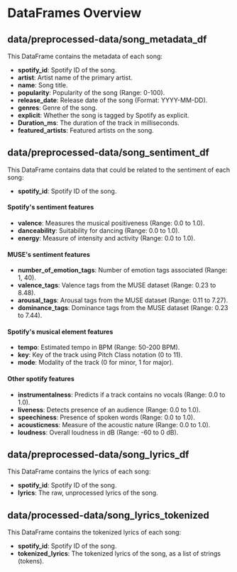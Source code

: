 # DataFrames Overview

## data/preprocessed-data/song_metadata_df
This DataFrame contains the metadata of each song:
- **spotify_id**: Spotify ID of the song.
- **artist**: Artist name of the primary artist.
- **name**: Song title.
- **popularity**: Popularity of the song (Range: 0-100).
- **release_date**: Release date of the song (Format: YYYY-MM-DD).
- **genres**: Genre of the song.
- **explicit**: Whether the song is tagged by Spotify as explicit.
- **Duration_ms**: The duration of the track in milliseconds.
- **featured_artists**: Featured artists on the song.

## data/preprocessed-data/song_sentiment_df
This DataFrame contains data that could be related to the sentiment of each song:
- **spotify_id**: Spotify ID of the song.

#### Spotify's sentiment features
- **valence**: Measures the musical positiveness (Range: 0.0 to 1.0).
- **danceability**: Suitability for dancing (Range: 0.0 to 1.0).
- **energy**: Measure of intensity and activity (Range: 0.0 to 1.0).

#### MUSE's sentiment features
- **number_of_emotion_tags**: Number of emotion tags associated (Range: 1, 40).
- **valence_tags**: Valence tags from the MUSE dataset (Range: 0.23 to 8.48).
- **arousal_tags**: Arousal tags from the MUSE dataset (Range: 0.11 to 7.27).
- **dominance_tags**: Dominance tags from the MUSE dataset (Range: 0.23 to 7.44).

#### Spotify's musical element features
- **tempo**: Estimated tempo in BPM (Range: 50-200 BPM).
- **key**: Key of the track using Pitch Class notation (0 to 11).
- **mode**: Modality of the track (0 for minor, 1 for major).

#### Other spotify features
- **instrumentalness**: Predicts if a track contains no vocals (Range: 0.0 to 1.0).
- **liveness**: Detects presence of an audience (Range: 0.0 to 1.0).
- **speechiness**: Presence of spoken words (Range: 0.0 to 1.0).
- **acousticness**: Measure of the acoustic nature (Range: 0.0 to 1.0).
- **loudness**: Overall loudness in dB (Range: -60 to 0 dB).

## data/preprocessed-data/song_lyrics_df
This DataFrame contains the lyrics of each song:
- **spotify_id**: Spotify ID of the song.
- **lyrics**: The raw, unprocessed lyrics of the song.

## data/processed-data/song_lyrics_tokenized
This DataFrame contains the tokenized lyrics of each song:
- **spotify_id**: Spotify ID of the song.
- **tokenized_lyrics**: The tokenized lyrics of the song, as a list of strings (tokens).